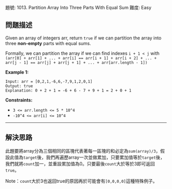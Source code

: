 題號: 1013. Partition Array Into Three Parts With Equal Sum
難度: Easy

## 問題描述

Given an array of integers arr, return `true` if we can partition the array into three **non-empty** parts with equal sums.

Formally, we can partition the array if we can find indexes `i + 1 < j` with `(arr[0] + arr[1] + ... + arr[i] == arr[i + 1] + arr[i + 2] + ... + arr[j - 1] == arr[j] + arr[j + 1] + ... + arr[arr.length - 1])`

**Example 1:**

```
Input: arr = [0,2,1,-6,6,-7,9,1,2,0,1]
Output: true
Explanation: 0 + 2 + 1 = -6 + 6 - 7 + 9 + 1 = 2 + 0 + 1
```

**Constraints:**

- `3 <= arr.length <= 5 * 10^4`
- `-10^4 <= arr[i] <= 10^4`

---
## 解決思路

此題要將array分為三個相同的區塊代表著每一區塊的和必定為`sum(array)/3`，假設此值為`target`後，我們再遍歷array一次並做累加，只要累加值等於`target`後，我們就將`count`加一，並重設累加值為0。只要最後`count`大於等於3即可返回`true`。

Note：`count`大於3也返回true的原因再於可能會有`[0,0,0,0]`這種特殊例子。

